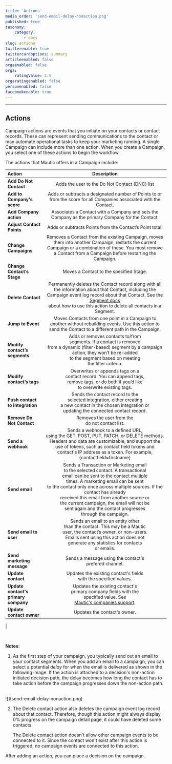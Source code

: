 ```yaml
---
title: 'Actions'
media_order: 'send-email-delay-nonaction.png'
published: true
taxonomy:
    category:
        - docs
slug: actions
twitterenable: true
twittercardoptions: summary
articleenabled: false
orgaenabled: false
orga:
    ratingValue: 2.5
orgaratingenabled: false
personenabled: false
facebookenable: true
---
```


---------------------
## Actions

Campaign actions are events that you initiate on your contacts or contact records. These can represent sending communications to the contact or may automate operational tasks to keep your marketing running. A single Campaign can include more than one action. When you create a Campaign, you select one of these actions to begin the workflow.

The actions that Mautic offers in a Campaign include:

| Action        | Description  | 
| :------------- | :----------: | 
| **Add Do Not Contact**|Adds the user to the Do Not Contact (DNC) list |
| **Add to Company's score** |Adds or subtracts a designated number of Points to or from the score for all Companies associated with the Contact. |
|**Add Company action**| Associates a Contact with a Company and sets the Company as the primary Company for the Contact.|
|**Adjust Contact Points**| Adds or subtracts Points from the Contact’s Point total.|
|**Change Campaigns**| Removes a Contact from the existing Campaign, moves them into another Campaign, restarts the current Campaign or a combination of these. You must remove a Contact from a Campaign before restarting the Campaign.|
|**Change Contact’s Stage**| Moves a Contact to the specified Stage.|
|**Delete Contact**| Permanently deletes the Contact record along with all the information about that Contact, including the Campaign event log record about that Contact. See the [Segment docs][segments] <br> about how to use this action to delete all contacts in a Segment.|
|**Jump to Event**| Moves Contacts from one point in a Campaign to another without rebuilding events. Use this action to send the Contact to a different path in the Campaign.|
|**Modify contact’s segments**| Adds or removes contacts to/from <br> segments. If a contact is removed <br> from a dynamic (filter-based) segment by a campaign action, they won’t be re-added <br> to the segment based on meeting <br> the filter criteria.|
|**Modify contact’s tags**| Overwrites or appends tags on a <br> contact record. You can append tags, <br> remove tags, or do both if you’d like <br> to overwrite existing tags.|
|**Push contact to integration**| Sends the contact record to the <br> selected integration, either creating <br> a new contact in the chosen integration or <br> updating the connected contact record.|
|**Remove Do Not Contact**| Removes the user from the <br> do not contact list.|
|**Send a webhook**| Sends a webhook to a defined URL,<br> using the GET, POST, PUT, PATCH, or DELETE methods. Headers and data are customizable, and support the use of tokens, such as contact field tokens and contact's IP address as a token. For example, {contactfield=firstname}|
|**Send email**| Sends a Transaction or Marketing email <br> to the selected contact. A transactional <br> email can be sent to the contact multiple <br> times. A marketing email can be sent <br> to the contact only once across multiple sources. If the contact has already <br> received this email from another source or <br> the current campaign, the email will not be <br> sent again and the contact progresses<br>  through the campaign.|
|**Send email to user**| Sends an email to an entity other <br> than the contact. This may be a Mautic <br> user, the contact’s owner, or non-users.<br> Emails sent using this action does not <br> generate any statistics for contacts <br> or emails.|
|**Send marketing message**| Sends a message using the contact's <br> prefered channel.|
|**Update contact**| Updates the existing contact's fields <br> with the specified values.|
|**Update contact's primary company**| Updates the existing contact's <br> primary company fields with the <br> specified value. See <br> [Mautic's companies support][companies].|
|**Update contact owner**| Updates the contact's owner.|
|

<br>

**Notes**:
1.  As the first step of your campaign, you typically send out an email to your contact segments. When you add an email to a campaign, you can select a potential *delay* for when the email is delivered as shown in the following image. If the action is attached to a decision's non-action initiated decision path, the delay becomes how long the contact has to take action before the campaign progresses down the non-action path. 
<br>
![](send-email-delay-nonaction.png)

2. The Delete contact action also deletes the campaign event log record about that contact. Therefore, though this action might always display 0% progress on the campaign detail page, it could have deleted some contacts.

   The Delete contact action doesn't allow other campaign events to be connected to it. Since the contact won't exist after this action is triggered, no campaign events are connected to this action.



After adding an action, you can place a decision on the campaign.


[segments]: </contacts/manage-segments>
[companies]: <contacts/companies>
